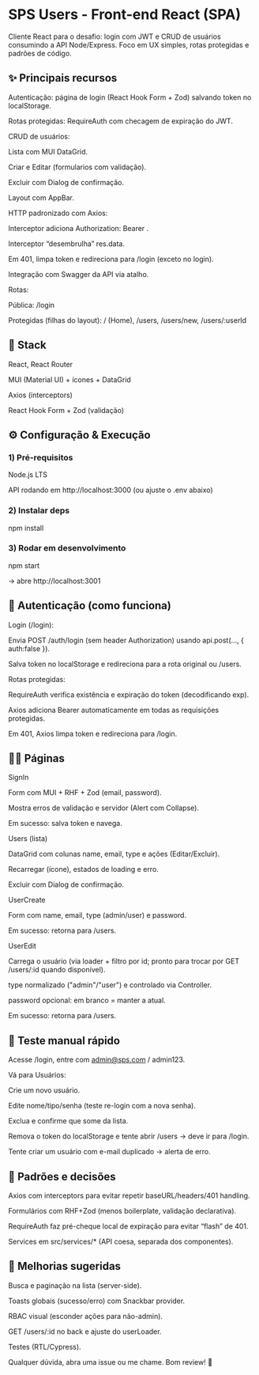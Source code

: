 # SPS Users - Front-end React (SPA)

Cliente React para o desafio: login com JWT e CRUD de usuários consumindo a API Node/Express. Foco em UX simples, rotas protegidas e padrões de código.

## ✨ Principais recursos

Autenticação: página de login (React Hook Form + Zod) salvando token no localStorage.

Rotas protegidas: RequireAuth com checagem de expiração do JWT.

CRUD de usuários:

Lista com MUI DataGrid.

Criar e Editar (formularios com validação).

Excluir com Dialog de confirmação.

Layout com AppBar.

HTTP padronizado com Axios:

Interceptor adiciona Authorization: Bearer <token>.

Interceptor “desembrulha” res.data.

Em 401, limpa token e redireciona para /login (exceto no login).

Integração com Swagger da API via atalho.

Rotas:

Pública: /login

Protegidas (filhas do layout): / (Home), /users, /users/new, /users/:userId

## 🧰 Stack

React, React Router

MUI (Material UI) + ícones + DataGrid

Axios (interceptors)

React Hook Form + Zod (validação)

## ⚙️ Configuração & Execução

### 1) Pré-requisitos

Node.js LTS

API rodando em http://localhost:3000 (ou ajuste o .env abaixo)

### 2) Instalar deps

npm install

### 3) Rodar em desenvolvimento
   
npm start

→ abre http://localhost:3001

## 🔐 Autenticação (como funciona)

Login (/login):

Envia POST /auth/login (sem header Authorization) usando api.post(..., { auth:false }).

Salva token no localStorage e redireciona para a rota original ou /users.

Rotas protegidas:

RequireAuth verifica existência e expiração do token (decodificando exp).

Axios adiciona Bearer automaticamente em todas as requisições protegidas.

Em 401, Axios limpa token e redireciona para /login.

## 👩‍💻 Páginas

SignIn

Form com MUI + RHF + Zod (email, password).

Mostra erros de validação e servidor (Alert com Collapse).

Em sucesso: salva token e navega.

Users (lista)

DataGrid com colunas name, email, type e ações (Editar/Excluir).

Recarregar (ícone), estados de loading e erro.

Excluir com Dialog de confirmação.

UserCreate

Form com name, email, type (admin/user) e password.

Em sucesso: retorna para /users.

UserEdit

Carrega o usuário (via loader + filtro por id; pronto para trocar por GET /users/:id quando disponível).

type normalizado ("admin"/"user") e controlado via Controller.

password opcional: em branco = manter a atual.

Em sucesso: retorna para /users.

## 🧪 Teste manual rápido

Acesse /login, entre com admin@sps.com / admin123.

Vá para Usuários:

Crie um novo usuário.

Edite nome/tipo/senha (teste re-login com a nova senha).

Exclua e confirme que some da lista.

Remova o token do localStorage e tente abrir /users → deve ir para /login.

Tente criar um usuário com e-mail duplicado → alerta de erro.

## 🧱 Padrões e decisões

Axios com interceptors para evitar repetir baseURL/headers/401 handling.

Formulários com RHF+Zod (menos boilerplate, validação declarativa).

RequireAuth faz pré-cheque local de expiração para evitar “flash” de 401.

Services em src/services/* (API coesa, separada dos componentes).

## 🔮 Melhorias sugeridas

Busca e paginação na lista (server-side).

Toasts globais (sucesso/erro) com Snackbar provider.

RBAC visual (esconder ações para não-admin).

GET /users/:id no back e ajuste do userLoader.

Testes (RTL/Cypress).

Qualquer dúvida, abra uma issue ou me chame. Bom review! 🚀
